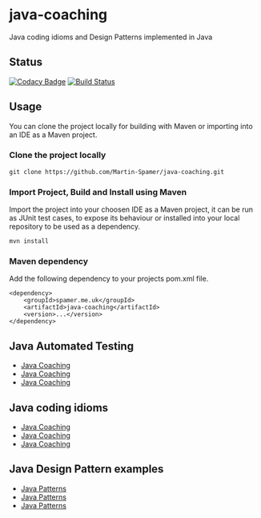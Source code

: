 # java-coaching

Java coding idioms and Design Patterns implemented in Java

## Status

[![Codacy Badge](https://api.codacy.com/project/badge/Grade/ff7e76d6a4924d5da8d9f1c1cc7fb035)](https://www.codacy.com/app/Martin-Spamer/java-coaching?utm_source=github.com&amp;utm_medium=referral&amp;utm_content=Martin-Spamer/java-coaching&amp;utm_campaign=Badge_Grade)
[![Build Status](https://travis-ci.org/Martin-Spamer/java-coaching.svg?branch=master)](https://travis-ci.org/Martin-Spamer/java-coaching)

## Usage 

You can clone the project locally for building with Maven or importing into an IDE as a Maven project.

### Clone the project locally

	git clone https://github.com/Martin-Spamer/java-coaching.git

### Import Project, Build and Install using Maven

Import the project into your choosen IDE as a Maven project, it can be run as JUnit test cases, to expose its behaviour or installed into your local repository to be used as a dependency.

	mvn install

### Maven dependency

Add the following dependency to your projects pom.xml file.

	<dependency>
		<groupId>spamer.me.uk</groupId>
		<artifactId>java-coaching</artifactId>
		<version>...</version>
	</dependency>

## Java Automated Testing

 - [Java Coaching](src/main/java/coaching)
 - [Java Coaching](src/main/java/coaching/README.md)
 - [Java Coaching](src/main/java/coaching/automation.md)

## Java coding idioms

 - [Java Coaching](src/main/java/coaching)
 - [Java Coaching](src/main/java/coaching/README.md)
 - [Java Coaching](src/main/java/coaching/coaching.md)

## Java Design Pattern examples

 - [Java Patterns](src/main/java/patterns)
 - [Java Patterns](src/main/java/patterns/README.md)
 - [Java Patterns](src/main/java/patterns/patterns.md)
